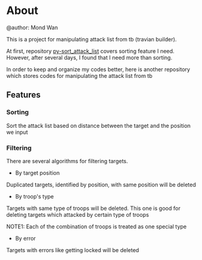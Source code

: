 # About

@author: Mond Wan

This is a project for manipulating attack list from tb (travian builder).

At first, repository [py-sort_attack_list][1] covers sorting feature I need.
However, after several days, I found that I need more than sorting.

In order to keep and organize my codes better, here is another repository
which stores codes for manipulating the attack list from tb

## Features

### Sorting

Sort the attack list based on distance between the target and the position we
input

### Filtering

There are several algorithms for filtering targets.

* By target position

Duplicated targets, identified by position, with same position will be deleted

* By troop's type

Targets with same type of troops will be deleted. This one is good for deleting
targets which attacked by certain type of troops

NOTE1: Each of the combination of troops is treated as one special type

* By error

Targets with errors like getting locked will be deleted

[1]: https://github.com/mondwan/py-sort_attack_list

